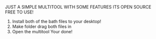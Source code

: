 JUST A SIMPLE MULTITOOL WITH SOME FEATURES ITS OPEN SOURCE FREE TO USE!

1. Install both of the bath files to your desktop!
2. Make folder drag both files in
3. Open the multitool
Your done!
